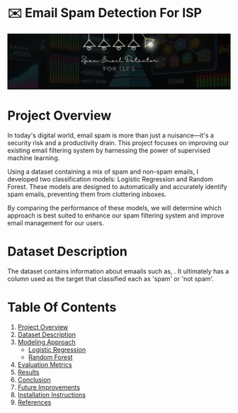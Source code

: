 # ✉️ Email Spam Detection For ISP

![project logo](/images/spam_logo.png)

# Project Overview
In today's digital world, email spam is more than just a nuisance—it's a security risk and a productivity drain. This project focuses on improving our existing email filtering system by harnessing the power of supervised machine learning.

Using a dataset containing a mix of spam and non-spam emails, I developed two classification models: Logistic Regression and Random Forest. These models are designed to automatically and accurately identify spam emails, preventing them from cluttering inboxes.

By comparing the performance of these models, we will determine which approach is best suited to enhance our spam filtering system and improve email management for our users.

# Dataset Description
The dataset contains information about emaails such as, . It ultimately has a column used as the target that classified each as 'spam' or 'not spam'. 

# Table Of Contents
1. [Project Overview](#project-overview)
2. [Dataset Description](#dataset-description)
3. [Modeling Approach](#modeling-approach)
   - [Logistic Regression](#logistic-regression)
   - [Random Forest](#random-forest)
4. [Evaluation Metrics](#evaluation-metrics)
5. [Results](#results)
6. [Conclusion](#conclusion)
7. [Future Improvements](#future-improvements)
8. [Installation Instructions](#installation-instructions)
11. [References](#references)